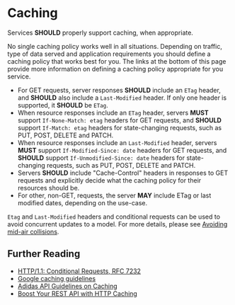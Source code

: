 # Caching

Services __SHOULD__ properly support caching, when appropriate. 

No single caching policy works well in all situations. Depending on traffic, type of data served and application requirements you should define a caching policy that works best for you. The links at the bottom of this page provide more information on defining a caching policy appropriate for you service.

+ For GET requests, server responses __SHOULD__ include an `ETag` header, and __SHOULD__ also include a `Last-Modified` header. If only one header is supported, it __SHOULD__ be `ETag`.
+ When resource responses include an `ETag` header, servers __MUST__ support `If-None-Match: etag` headers for GET requests, and __SHOULD__ support `If-Match: etag` headers for state-changing requests, such as PUT, POST, DELETE and PATCH.
+ When resource responses include an `Last-Modified` header, servers __MUST__ support `If-Modified-Since: date` headers for GET requests, and __SHOULD__ support `If-Unmodified-Since: date` headers for state-changing requests, such as PUT, POST, DELETE and PATCH.
+ Servers __SHOULD__ include "Cache-Control" headers in responses to GET requests and explicitly decide what the caching policy for their resources should be​.
+ For other, non-GET, requests, the server __MAY__ include ETag or last modified dates, depending on the use-case. 

`Etag` and `Last-Modified` headers and conditional requests can be used to avoid concurrent updates to a model. For more details, please see [Avoiding mid-air collisions](https://developer.mozilla.org/en-US/docs/Web/HTTP/Headers/ETag#Examples).

## Further Reading

+ [HTTP/1.1: Conditional Requests, RFC 7232](https://tools.ietf.org/html/rfc7232)
+ [Google caching guidelines](https://developers.google.com/web/fundamentals/performance/optimizing-content-efficiency/http-caching)
+ [Adidas API Guidelines on Caching](https://adidas.gitbook.io/api-guidelines/rest-api-guidelines/quality/execution/caching#etag)
+ [Boost Your REST API with HTTP Caching](https://www.kennethlange.com/boost-your-rest-api-with-http-caching/)
